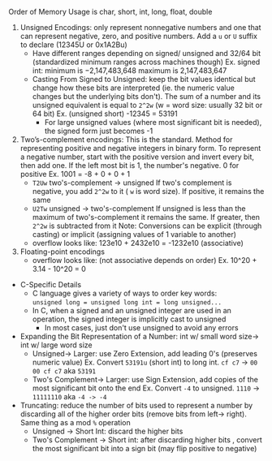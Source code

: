 Order of Memory Usage is char, short, int, long, float, double
1. Unsigned Encodings: only represent nonnegative numbers and one that can represent negative, zero, and positive numbers. Add a `u` or `U` suffix to declare (12345U or 0x1A2Bu)
	- Have different ranges depending on signed/ unsigned and 32/64 bit (standardized minimum ranges across machines though)
		Ex. signed int: minimum is −2,147,483,648 maximum is 2,147,483,647
	- Casting From Signed to Unsigned: keep the bit values identical but change how these bits are interpreted (ie. the numeric value changes but the underlying bits don't). The sum of a number and its unsigned equivalent is equal to `2^2w` (w = word size: usually 32 bit or 64 bit)
		Ex. (unsigned short) -12345 = 53191
		- For large unsigned values (where most significant bit is needed), the signed form just becomes -1
2. Two’s-complement encodings: This is the standard. Method for representing positive and negative integers in binary form. To represent a negative number, start with the positive version and invert every bit, then add one. If the left most bit is 1, the number's negative. 0 for positive
		Ex. 1001 = -8 + 0 + 0 + 1
	- `T2Uw` two's-complement -> unsigned
			If two's complement is negative, you add `2^2w` to it ( `w` is word size). If positive, it remains the same
	- `U2Tw` unsigned -> two's-complement
			If unsigned is less than the maximum of two's-complement it remains the same. If greater, then `2^2w` is subtracted from it
		Note: Conversions can be explicit (through casting) or implicit (assigning values of 1 variable to another)
	- overflow looks like: 123e10 + 2432e10 = -1232e10 (associative)
3.  Floating-point encodings
	- overflow looks like: (not associative depends on order)
		Ex. 10^20 + 3.14 - 10^20 = 0
- C-Specific Details
	- C language gives a variety of ways to order key words:  
		`unsigned long = unsigned long int = long unsigned...`
	- In C, when a signed and an unsigned integer are used in an operation, the signed integer is implicitly cast to unsigned
		- In most cases, just don't use unsigned to avoid any errors
- Expanding the Bit Representation of a Number: int w/ small word size-> int w/ large word size 
	- Unsigned-> Larger: use Zero Extension, add leading 0's (preserves numeric value)
		Ex. Convert `53191u` (short int) to long int. `cf c7` -> `00 00 cf c7` aka `53191`
	- Two's Complement-> Larger: use Sign Extension, add copies of the most significant bit onto the end 
		Ex. Convert `-4` to unsigned. `1110` -> `11111110` aka `-4 -> -4`
- Truncating: reduce the number of bits used to represent a number by discarding all of the higher order bits (remove bits from left-> right).  Same thing as a mod `%` operation
	- Unsigned -> Short Int: discard the higher bits 
	- Two's Complement -> Short int: after discarding higher bits , convert the most significant bit into a sign bit (may flip positive to negative) 
